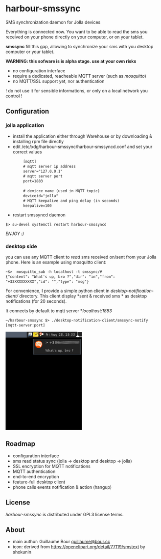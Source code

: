 # harbour-smssync
SMS synchronization daemon for Jolla devices

Everything is connected now. You want to be able to read the sms you received on your phone
directly on your computer, or on your tablet.

**smssync** fill this gap, allowing to synchronize your sms with you desktop computer or your tablet.



**WARNING: this sofware is is alpha stage. use at your own risks**

* no configuration interface
* require a dedicated, reacheable MQTT server (such as *mosquitto*)
* no MQTT/SSL support yet, nor authentication

! do not use it for sensible informations, or only on a local network you control !

## Configuration ##

### jolla application

* install the application either through Warehouse or by downloading & installing rpm file directly
* edit /etc/xdg/harbour-smssync/harbour-smssyncd.conf and set your correct values

```
        [mqtt]
        # mqtt server ip address
        server="127.0.0.1"
        # mqtt server port
        port=1883

        # devicce name (used in MQTT topic)
        deviceid="jolla"
        # MQTT keepalive and ping delay (in seconds)
        keepalive=100
```
* restart smssyncd daemon
```
$> su-devel systemctl restart harbour-smssyncd
```

*ENJOY :)*

### desktop side

you can use any MQTT client to *read* sms received on/sent from your Jolla phone.
Here is an example using mosquitto client:
```
~$>  mosquitto_sub -h localhost -t smssync/#
{"content": "What's up, bro ?","dir": "in","from": "+33XXXXXXXXX","id": "","type": "msg"}

```

For convenience, I provide a simple python client in *desktop-notification-client/* directory.
This client display *sent & received sms * as desktop notifications (for 20 seconds).

It connects by default to mqtt server **localhost:1883*


```
~/harbour-smssync $> ./desktop-notification-client/smssync-notify [mqtt-server:port]
```

![smssync-notify](https://raw.githubusercontent.com/gbour/harbour-smssync/master/desktop-notification-client/resources/screenshot.png)

## Roadmap

* configuration interface
* sms read status sync (jolla -> desktop and desktop -> jolla)
* SSL encryption for MQTT notifications
* MQTT authentication
* end-to-end encryption
* feature-full desktop client
* phone calls events notification & action (hangup)

## License

*harbour-smssync* is distributed under GPL3 license terms.

## About

* main author: Guillaume Bour <guillaume@bour.cc>
* icon: derived from https://openclipart.org/detail/77119/smstext by shokunin
